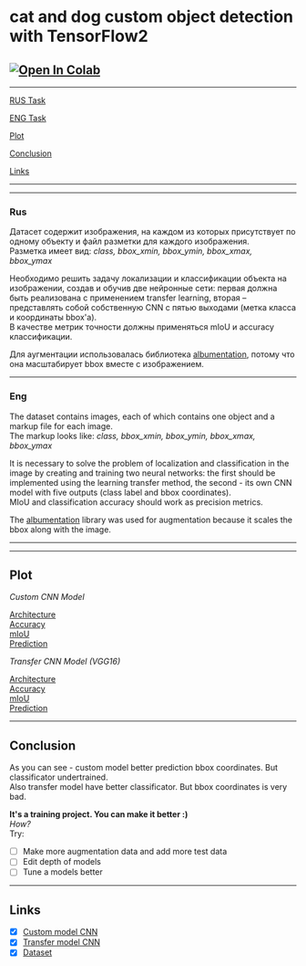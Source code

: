 # cat and dog custom object detection with TensorFlow2 
[![Open In Colab](https://colab.research.google.com/assets/colab-badge.svg)](https://colab.research.google.com/github/DMBabich/cat_dog_custom_object_detection/blob/main/CV_OD_ALL.ipynb)
---
---
[RUS Task](https://github.com/DMBabich/cat_dog_custom_object_detection#rus)

[ENG Task](https://github.com/DMBabich/cat_dog_custom_object_detection#eng)

[Plot](https://github.com/DMBabich/cat_dog_custom_object_detection#plot)

[Conclusion](https://github.com/DMBabich/cat_dog_custom_object_detection#conclusion)

[Links](https://github.com/DMBabich/cat_dog_custom_object_detection#links)

---
---
### Rus
Датасет содержит изображения, на каждом из которых присутствует по одному объекту и файл разметки для каждого изображения.
<br>Разметка имеет вид: *class, bbox_xmin, bbox_ymin, bbox_xmax, bbox_ymax*

Необходимо решить задачу локализации и классификации объекта на изображении, создав и обучив 
две  нейронные  сети:  первая  должна  быть  реализована  с  применением  transfer  learning,  вторая  – 
представлять собой собственную CNN с пятью выходами (метка класса и координаты bbox'а). 
<br>В качестве метрик точности должны применяться mIoU и accuracy классификации.

Для аугментации использовалась библиотека [albumentation](https://albumentations.ai/), потому что она масштабирует bbox вместе с изображением.

---
### Eng
The dataset contains images, each of which contains one object and a markup file for each image.
<br>The markup looks like: *class, bbox_xmin, bbox_ymin, bbox_xmax, bbox_ymax*

It is necessary to solve the problem of localization and classification in the image by creating and training two neural networks: the first should be implemented using the learning transfer method, the second - its own CNN model with five outputs (class label and bbox coordinates).
<br>MIoU and classification accuracy should work as precision metrics.

The [albumentation](https://albumentations.ai/) library was used for augmentation because it scales the bbox along with the image. 

---
---

## Plot

_Custom CNN Model_

[Architecture](https://github.com/DMBabich/cat_dog_custom_object_detection/blob/main/plots/Custom_detection_CNN.png)
<br>[Accuracy](https://github.com/DMBabich/cat_dog_custom_object_detection/blob/main/plots/small_Custom_CNN_acc.png)
<br>[mIoU](https://github.com/DMBabich/cat_dog_custom_object_detection/blob/main/plots/small_Custom_CNN_mIoU.png)
<br>[Prediction](https://github.com/DMBabich/cat_dog_custom_object_detection/blob/main/plots/prediction_custom.png)


_Transfer CNN Model (VGG16)_

[Architecture](https://github.com/DMBabich/cat_dog_custom_object_detection/blob/main/plots/Transfer_detection_VGG16.png)
<br>[Accuracy](https://github.com/DMBabich/cat_dog_custom_object_detection/blob/main/plots/small_Transfer_VGG16_CNN_acc.png)
<br>[mIoU](https://github.com/DMBabich/cat_dog_custom_object_detection/blob/main/plots/small_Transfer_VGG16_CNN_mIoU.png)
<br>[Prediction](https://github.com/DMBabich/cat_dog_custom_object_detection/blob/main/plots/prediction_transfer_learning.png)

---

## Conclusion

As you can see - custom model better prediction bbox coordinates. But classificator undertrained.
<br>Also transfer model have better classificator. But bbox coordinates is very bad.

**It's a training project. You can make it better :)**
<br>_How?_
<br>Try:
- [ ] Make more augmentation data and add more test data
- [ ] Edit depth of models
- [ ] Tune a models better

---

## Links

- [X] [Custom model CNN](https://drive.google.com/file/d/1pnvjx2klYlTPiPhJXVzaLNMkboPZ8M0u/view?usp=sharing)
- [X] [Transfer model CNN](https://drive.google.com/file/d/1PgLgtM1cprIpNDoCALg-9Sq4YWZVzeOL/view?usp=sharing)
- [X] [Dataset](https://drive.google.com/file/d/1Lgq5KD9ZrW1WTeIVGgNyL32wv3YHOn-1/view?usp=sharing)
